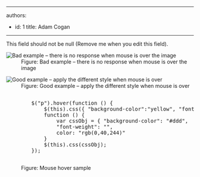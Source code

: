 

---
authors:
  - id: 1
    title: Adam Cogan
---




<span class='intro'> This field should not be null (Remove me when you edit this field). </span>


  <dl class="badImage">
    <dt><img alt="Bad example – there is no response when mouse is over the image" src="/Standards/WebSites/RulesToBetterWebsiteDevelopmentASPDotNet/PublishingImages/OldFashionSite.jpg" /> </dt>
    <dd>Figure&#58; Bad example – there is no response when mouse is over the image </dd>
</dl>
<dl class="goodImage">
    <dt><img alt="Good example – apply the different style when mouse is over" src="/Standards/WebSites/RulesToBetterWebsiteDevelopmentASPDotNet/PublishingImages/NewFashionSite.jpg" /> </dt>
    <dd>Figure&#58; Good example – apply the different style when mouse is over </dd>
</dl>
<dl class="goodCode">
    <dt>
    <pre>        
        $(&quot;p&quot;).hover(function () &#123;
            $(this).css(&#123; &quot;background-color&quot;&#58;&quot;yellow&quot;, &quot;font-weight&quot;&#58;&quot;bolder&quot; &#125;); &#125;,
            function () &#123; 
                var cssObj = &#123; &quot;background-color&quot;&#58; &quot;#ddd&quot;, 
                &quot;font-weight&quot;&#58; &quot;&quot;, 
                color&#58; &quot;rgb(0,40,244)&quot;
            &#125;
            $(this).css(cssObj);
        &#125;); 
    </pre>
    </dt>
    <dd>Figure&#58; Mouse hover sample </dd>
</dl>



